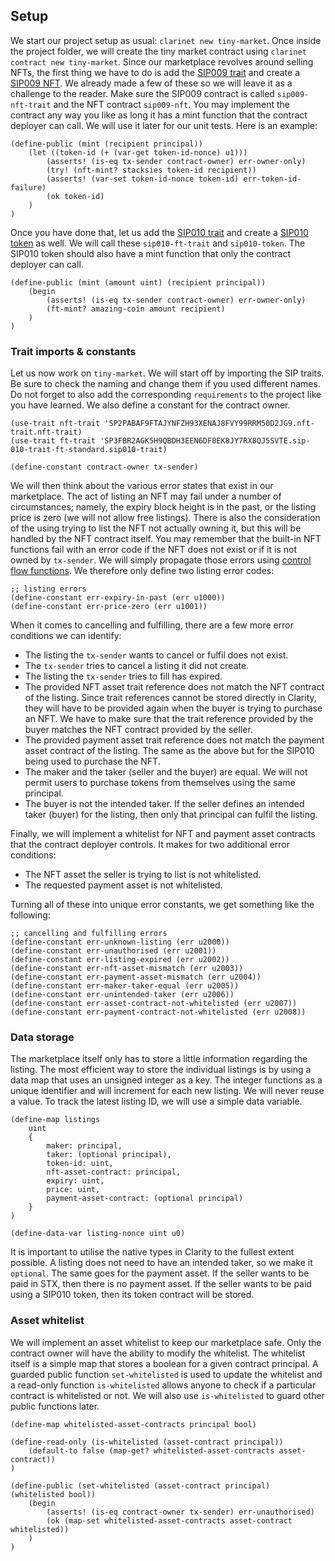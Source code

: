 ## Setup

We start our project setup as usual: `clarinet new tiny-market`. Once inside the
project folder, we will create the tiny market contract using
`clarinet contract new tiny-market`. Since our marketplace revolves around
selling NFTs, the first thing we have to do is add the
[SIP009 trait](ch10-01-sip009-nft-standard.md) and create a
[SIP009 NFT](ch10-02-creating-a-sip009-nft.md). We already made a few of these
so we will leave it as a challenge to the reader. Make sure the SIP009 contract
is called `sip009-nft-trait` and the NFT contract `sip009-nft`. You may
implement the contract any way you like as long it has a mint function that the
contract deployer can call. We will use it later for our unit tests. Here is an
example:

```Clarity,{"nonplayable":true}
(define-public (mint (recipient principal))
	(let ((token-id (+ (var-get token-id-nonce) u1)))
		(asserts! (is-eq tx-sender contract-owner) err-owner-only)
		(try! (nft-mint? stacksies token-id recipient))
		(asserts! (var-set token-id-nonce token-id) err-token-id-failure)
		(ok token-id)
	)
)
```

Once you have done that, let us add the
[SIP010 trait](ch10-03-sip010-ft-standard.md) and create a
[SIP010 token](ch10-04-creating-a-sip010-ft.md) as well. We will call these
`sip010-ft-trait` and `sip010-token`. The SIP010 token should also have a mint
function that only the contract deployer can call.

```Clarity,{"nonplayable":true}
(define-public (mint (amount uint) (recipient principal))
	(begin
		(asserts! (is-eq tx-sender contract-owner) err-owner-only)
		(ft-mint? amazing-coin amount recipient)
	)
)
```

### Trait imports & constants

Let us now work on `tiny-market`. We will start off by importing the SIP traits.
Be sure to check the naming and change them if you used different names. Do not
forget to also add the corresponding `requirements` to the project like you have
learned. We also define a constant for the contract owner.

```Clarity,{"nonplayable":true}
(use-trait nft-trait 'SP2PABAF9FTAJYNFZH93XENAJ8FVY99RRM50D2JG9.nft-trait.nft-trait)
(use-trait ft-trait 'SP3FBR2AGK5H9QBDH3EEN6DF8EK8JY7RX8QJ5SVTE.sip-010-trait-ft-standard.sip010-trait)

(define-constant contract-owner tx-sender)
```

We will then think about the various error states that exist in our marketplace.
The act of listing an NFT may fail under a number of circumstances; namely, the
expiry block height is in the past, or the listing price is zero (we will not
allow free listings). There is also the consideration of the using trying to
list the NFT not actually owning it, but this will be handled by the NFT
contract itself. You may remember that the built-in NFT functions fail with an
error code if the NFT does not exist or if it is not owned by `tx-sender`. We
will simply propagate those errors using
[control flow functions](ch06-00-control-flow.md). We therefore only define two
listing error codes:

```Clarity,{"nonplayable":true}
;; listing errors
(define-constant err-expiry-in-past (err u1000))
(define-constant err-price-zero (err u1001))
```

When it comes to cancelling and fulfilling, there are a few more error
conditions we can identify:

- The listing the `tx-sender` wants to cancel or fulfil does not exist.
- The `tx-sender` tries to cancel a listing it did not create.
- The listing the `tx-sender` tries to fill has expired.
- The provided NFT asset trait reference does not match the NFT contract of the
  listing. Since trait references cannot be stored directly in Clarity, they
  will have to be provided again when the buyer is trying to purchase an NFT. We
  have to make sure that the trait reference provided by the buyer matches the
  NFT contract provided by the seller.
- The provided payment asset trait reference does not match the payment asset
  contract of the listing. The same as the above but for the SIP010 being used
  to purchase the NFT.
- The maker and the taker (seller and the buyer) are equal. We will not permit
  users to purchase tokens from themselves using the same principal.
- The buyer is not the intended taker. If the seller defines an intended taker
  (buyer) for the listing, then only that principal can fulfil the listing.

Finally, we will implement a whitelist for NFT and payment asset contracts that
the contract deployer controls. It makes for two additional error conditions:

- The NFT asset the seller is trying to list is not whitelisted.
- The requested payment asset is not whitelisted.

Turning all of these into unique error constants, we get something like the
following:

```Clarity,{"nonplayable":true}
;; cancelling and fulfilling errors
(define-constant err-unknown-listing (err u2000))
(define-constant err-unauthorised (err u2001))
(define-constant err-listing-expired (err u2002))
(define-constant err-nft-asset-mismatch (err u2003))
(define-constant err-payment-asset-mismatch (err u2004))
(define-constant err-maker-taker-equal (err u2005))
(define-constant err-unintended-taker (err u2006))
(define-constant err-asset-contract-not-whitelisted (err u2007))
(define-constant err-payment-contract-not-whitelisted (err u2008))
```

### Data storage

The marketplace itself only has to store a little information regarding the
listing. The most efficient way to store the individual listings is by using a
data map that uses an unsigned integer as a key. The integer functions as a
unique identifier and will increment for each new listing. We will never reuse a
value. To track the latest listing ID, we will use a simple data variable.

```Clarity,{"nonplayable":true}
(define-map listings
	uint
	{
		maker: principal,
		taker: (optional principal),
		token-id: uint,
		nft-asset-contract: principal,
		expiry: uint,
		price: uint,
		payment-asset-contract: (optional principal)
	}
)

(define-data-var listing-nonce uint u0)
```

It is important to utilise the native types in Clarity to the fullest extent
possible. A listing does not need to have an intended taker, so we make it
`optional`. The same goes for the payment asset. If the seller wants to be paid
in STX, then there is no payment asset. If the seller wants to be paid using a
SIP010 token, then its token contract will be stored.

### Asset whitelist

We will implement an asset whitelist to keep our marketplace safe. Only the
contract owner will have the ability to modify the whitelist. The whitelist
itself is a simple map that stores a boolean for a given contract principal. A
guarded public function `set-whitelisted` is used to update the whitelist and a
read-only function `is-whitelisted` allows anyone to check if a particular
contract is whitelisted or not. We will also use `is-whitelisted` to guard other
public functions later.

```Clarity,{"nonplayable":true}
(define-map whitelisted-asset-contracts principal bool)

(define-read-only (is-whitelisted (asset-contract principal))
	(default-to false (map-get? whitelisted-asset-contracts asset-contract))
)

(define-public (set-whitelisted (asset-contract principal) (whitelisted bool))
	(begin
		(asserts! (is-eq contract-owner tx-sender) err-unauthorised)
		(ok (map-set whitelisted-asset-contracts asset-contract whitelisted))
	)
)
```

